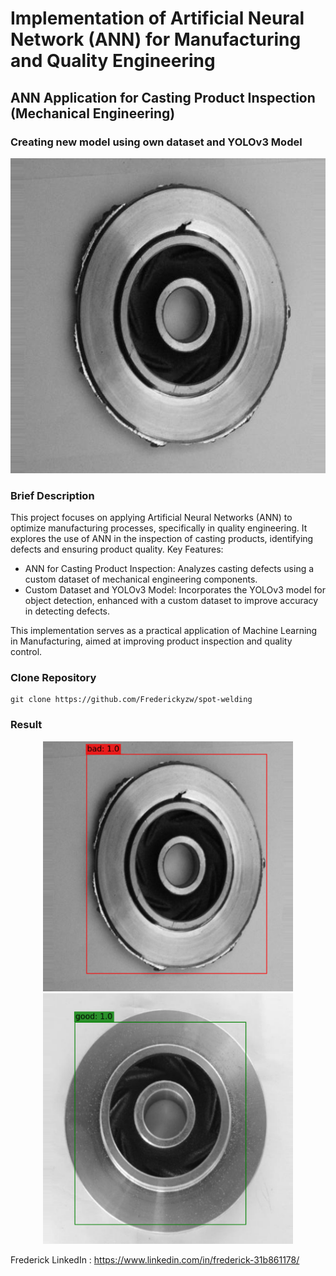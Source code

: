 # Implementation of Artificial Neural Network (ANN) for Manufacturing and Quality Engineering
## ANN Application for Casting Product Inspection (Mechanical Engineering)
### Creating new model using own dataset and YOLOv3 Model

<img src="https://github.com/Frederickyzw/spot-welding/blob/main/cast_def_0_42.jpeg?raw=true"></img>

### Brief Description
This project focuses on applying Artificial Neural Networks (ANN) to optimize manufacturing processes, specifically in quality engineering. It explores the use of ANN in the inspection of casting products, identifying defects and ensuring product quality.
Key Features:

- ANN for Casting Product Inspection: Analyzes casting defects using a custom dataset of mechanical engineering components.
- Custom Dataset and YOLOv3 Model: Incorporates the YOLOv3 model for object detection, enhanced with a custom dataset to improve accuracy in detecting defects.

This implementation serves as a practical application of Machine Learning in Manufacturing, aimed at improving product inspection and quality control.

### Clone Repository
```
git clone https://github.com/Frederickyzw/spot-welding
```

### Result 
<p align="center">
  <img src="https://github.com/Frederickyzw/spot-welding/blob/main/yolo%20train/Result%201.png?raw=true" width="400"/>
  <img src="https://github.com/Frederickyzw/spot-welding/blob/main/yolo%20train/Result%202.png?raw=true" width="400"/>
</p>


Frederick
LinkedIn : https://www.linkedin.com/in/frederick-31b861178/
